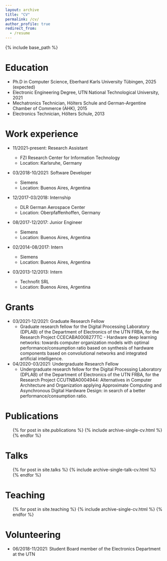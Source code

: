 ```yaml
---
layout: archive
title: "CV"
permalink: /cv/
author_profile: true
redirect_from:
  - /resume
---
```


{% include base_path %}

Education
======
* Ph.D in Computer Science, Eberhard Karls University Tübingen, 2025 (expected)
* Electronic Engineering Degree, UTN National Technological University, 2021
* Mechatronics Technician, Hölters Schule and German-Argentine Chamber of Commerce (AHK), 2015
* Electronics Technician, Hölters Schule, 2013

Work experience
======
* 11/2021-present: Research Assistant
  * FZI Research Center for Information Technology
  * Location: Karlsruhe, Germany

* 03/2018-10/2021: Software Developer
  * Siemens
  * Location: Buenos Aires, Argentina

* 12/2017-03/2018: Internship
  * DLR German Aerospace Center
  * Location: Oberpfaffenhoffen, Germany
  
* 08/2017-12/2017: Junior Engineer
  * Siemens
  * Location: Buenos Aires, Argentina

* 02/2014-08/2017: Intern
  * Siemens
  * Location: Buenos Aires, Argentina

* 03/2013-12/2013: Intern
  * Technofit SRL
  * Location: Buenos Aires, Argentina

Grants
======
* 03/2021-12/2021: Graduate Research Fellow
  * Graduate research fellow for the Digital Processing Laboratory (DPLAB) of the Department of Electronics of the UTN FRBA, for the Research Project CCECABA0008277TC - Hardware deep learning networks: towards computer organization models with optimal performance/consumption ratio based on synthesis of hardware components based on convolutional networks and integrated artificial intelligence.
* 04/2020-03/2021: Undergraduate Research Fellow
  * Undergraduate research fellow for the Digital Processing Laboratory (DPLAB) of the Department of Electronics of the UTN FRBA, for the Research Project CCUTNBA0004944: Alternatives in Computer Architecture and Organization applying Approximate Computing and Asynchronous Digital Hardware Design: in search of a better performance/consumption ratio.

Publications
======
  <ul>{% for post in site.publications %}
    {% include archive-single-cv.html %}
  {% endfor %}</ul>
  
Talks
======
  <ul>{% for post in site.talks %}
    {% include archive-single-talk-cv.html %}
  {% endfor %}</ul>
  
Teaching
======
  <ul>{% for post in site.teaching %}
    {% include archive-single-cv.html %}
  {% endfor %}</ul>

Volunteering
======
* 06/2018-11/2021: Student Board member of the Electronics Department at the UTN